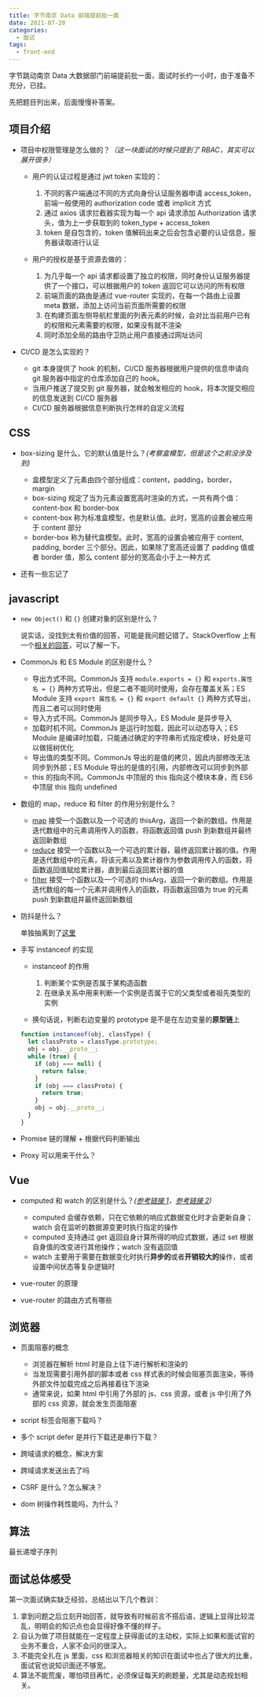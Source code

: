 ```yaml
---
title: 字节南京 Data 前端提前批一面
date: 2021-07-20
categories:
  - 面试
tags:
  - front-end
---
```


字节跳动南京 Data 大数据部门前端提前批一面，面试时长约一小时，由于准备不充分，已挂。

先把题目列出来，后面慢慢补答案。

<!-- more -->

## 项目介绍

- 项目中权限管理是怎么做的？_（这一块面试的时候只提到了 RBAC，其实可以展开很多）_

  - 用户的认证过程是通过 jwt token 实现的：

    1. 不同的客户端通过不同的方式向身份认证服务器申请 access_token，前端一般使用的 authorization code 或者 implicit 方式
    2. 通过 axios 请求拦截器实现为每一个 api 请求添加 Authorization 请求头，值为上一步获取到的 token_type + access_token
    3. token 是自包含的，token 值解码出来之后会包含必要的认证信息，服务器读取进行认证

  - 用户的授权是基于资源去做的：

    1. 为几乎每一个 api 请求都设置了独立的权限，同时身份认证服务器提供了一个接口，可以根据用户的 token 返回它可以访问的所有权限
    2. 前端页面的路由是通过 vue-router 实现的，在每一个路由上设置 meta 数据，添加上访问当前页面所需要的权限
    3. 在构建页面左侧导航栏里面的列表元素的时候，会对比当前用户已有的权限和元素需要的权限，如果没有就不渲染
    4. 同时添加全局的路由守卫防止用户直接通过网址访问

- CI/CD 是怎么实现的？

  - git 本身提供了 hook 的机制，CI/CD 服务器根据用户提供的信息申请向 git 服务器中指定的仓库添加自己的 hook。
  - 当用户推送了提交到 git 服务器，就会触发相应的 hook，将本次提交相应的信息发送到 CI/CD 服务器
  - CI/CD 服务器根据信息判断执行怎样的自定义流程

## CSS

- box-sizing 是什么，它的默认值是什么？_(考察盒模型，但是这个之前没涉及到)_

  - 盒模型定义了元素由四个部分组成：content，padding，border，margin
  - box-sizing 规定了当为元素设置宽高时渲染的方式，一共有两个值：content-box 和 border-box
  - content-box 称为标准盒模型，也是默认值。此时，宽高的设置会被应用于 content 部分
  - border-box 称为替代盒模型。此时，宽高的设置会被应用于 content, padding, border 三个部分。因此，如果除了宽高还设置了 padding 值或者 border 值，那么 content 部分的宽高会小于上一种方式

- 还有一些忘记了

## javascript

- `new Object()` 和 `{}` 创建对象的区别是什么？

  说实话，没找到太有价值的回答，可能是我问题记错了。StackOverflow 上有一个[相关的回答](https://stackoverflow.com/questions/4597926/what-is-the-difference-between-new-object-and-object-literal-notation)，可以了解一下。

- CommonJs 和 ES Module 的区别是什么？

  - 导出方式不同。CommonJs 支持 `module.exports = {}` 和 `exports.属性名 = {}` 两种方式导出，但是二者不能同时使用，会存在覆盖关系；ES Module 支持 `export 属性名 = {}` 和 `export default {}` 两种方式导出，而且二者可以同时使用
  - 导入方式不同。CommonJs 是同步导入，ES Module 是异步导入
  - 加载时机不同。CommonJs 是运行时加载，因此可以动态导入；ES Module 是编译时加载，只能通过确定的字符串形式指定模块，好处是可以做摇树优化
  - 导出值的类型不同。CommonJs 导出的是值的拷贝，因此内部修改无法同步到外部；ES Module 导出的是值的引用，内部修改可以同步到外部
  - this 的指向不同。CommonJs 中顶层的 this 指向这个模块本身，而 ES6 中顶层 this 指向 undefined

- 数组的 map，reduce 和 filter 的作用分别是什么？

  - [map](https://developer.mozilla.org/zh-CN/docs/Web/JavaScript/Reference/Global_Objects/Array/map) 接受一个函数以及一个可选的 thisArg，返回一个新的数组。作用是迭代数组中的元素调用传入的函数，将函数返回值 push 到新数组并最终返回新数组
  - [reduce](https://developer.mozilla.org/zh-CN/docs/Web/JavaScript/Reference/Global_Objects/Array/Reduce) 接受一个函数以及一个可选的累计器，最终返回累计器的值。作用是迭代数组中的元素，将该元素以及累计器作为参数调用传入的函数，将函数返回值赋给累计器，直到最后返回累计器的值
  - [filter](https://developer.mozilla.org/zh-CN/docs/Web/JavaScript/Reference/Global_Objects/Array/filter) 接受一个函数以及一个可选的 thisArg，返回一个新的数组。作用是迭代数组的每一个元素并调用传入的函数，将函数返回值为 true 的元素 push 到新数组并最终返回新数组

- 防抖是什么？

  单独抽离到了[这里](./debounce-and-throttle.md)

- 手写 instanceof 的实现

  - instanceof 的作用

    1. 判断某个实例是否属于某构造函数
    2. 在继承关系中用来判断一个实例是否属于它的父类型或者祖先类型的实例

  - 换句话说，判断右边变量的 prototype 是不是在左边变量的**原型链**上

  ```js
  function instanceof(obj, classType) {
    let classProto = classType.prototype;
    obj = obj.__proto__;
    while (true) {
      if (obj === null) {
        return false;
      }
      if (obj === classProto) {
        return true;
      }
      obj = obj.__proto__;
    }
  }
  ```

- Promise 链的理解 + 根据代码判断输出
- Proxy 可以用来干什么？

## Vue

- computed 和 watch 的区别是什么？_([参考链接 1](https://v3.cn.vuejs.org/guide/computed.html)，[参考链接 2](https://v3.cn.vuejs.org/guide/reactivity-computed-watchers.html))_

  - computed 会缓存依赖，只在它依赖的响应式数据变化时才会更新自身；watch 会在监听的数据源变更时执行指定的操作
  - computed 支持通过 get 返回自身计算所得的响应式数据，通过 set 根据自身值的改变进行其他操作；watch 没有返回值
  - watch 主要用于需要在数据变化时执行**异步的**或者**开销较大的**操作，或者设置中间状态等复杂逻辑时

- vue-router 的原理
- vue-router 的路由方式有哪些

## 浏览器

- 页面阻塞的概念

  - 浏览器在解析 html 时是自上往下进行解析和渲染的
  - 当发现需要引用外部的脚本或者 css 样式表的时候会阻塞页面渲染，等待外部文件加载完成之后再接着往下渲染
  - 通常来说，如果 html 中引用了外部的 js、css 资源，或者 js 中引用了外部的 css 资源，就会发生页面阻塞

- script 标签会阻塞下载吗？
- 多个 script defer 是并行下载还是串行下载？
- 跨域请求的概念，解决方案
- 跨域请求发送出去了吗
- CSRF 是什么？怎么解决？
- dom 树操作耗性能吗，为什么？

## 算法

最长递增子序列

## 面试总体感受

第一次面试确实缺乏经验，总结出以下几个教训：

1. 拿到问题之后立刻开始回答，就导致有时候前言不搭后语，逻辑上显得比较混乱，明明会的知识点也会显得好像不懂的样子。
2. 自认为做了项目就能在一定程度上获得面试的主动权，实际上如果和面试官的业务不重合，人家不会问的很深入。
3. 不能完全扎在 js 里面，css 和浏览器相关的知识在面试中也占了很大的比重，面试官也说知识面还不够宽。
4. 算法不能荒废，哪怕项目再忙，必须保证每天的刷题量，尤其是动态规划相关。
